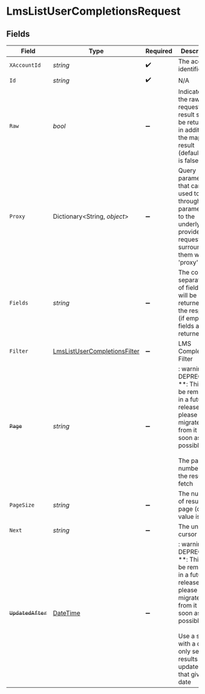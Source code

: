 # LmsListUserCompletionsRequest


## Fields

| Field                                                                                                                                                                                                                                                                                                                                              | Type                                                                                                                                                                                                                                                                                                                                               | Required                                                                                                                                                                                                                                                                                                                                           | Description                                                                                                                                                                                                                                                                                                                                        | Example                                                                                                                                                                                                                                                                                                                                            |
| -------------------------------------------------------------------------------------------------------------------------------------------------------------------------------------------------------------------------------------------------------------------------------------------------------------------------------------------------- | -------------------------------------------------------------------------------------------------------------------------------------------------------------------------------------------------------------------------------------------------------------------------------------------------------------------------------------------------- | -------------------------------------------------------------------------------------------------------------------------------------------------------------------------------------------------------------------------------------------------------------------------------------------------------------------------------------------------- | -------------------------------------------------------------------------------------------------------------------------------------------------------------------------------------------------------------------------------------------------------------------------------------------------------------------------------------------------- | -------------------------------------------------------------------------------------------------------------------------------------------------------------------------------------------------------------------------------------------------------------------------------------------------------------------------------------------------- |
| `XAccountId`                                                                                                                                                                                                                                                                                                                                       | *string*                                                                                                                                                                                                                                                                                                                                           | :heavy_check_mark:                                                                                                                                                                                                                                                                                                                                 | The account identifier                                                                                                                                                                                                                                                                                                                             |                                                                                                                                                                                                                                                                                                                                                    |
| `Id`                                                                                                                                                                                                                                                                                                                                               | *string*                                                                                                                                                                                                                                                                                                                                           | :heavy_check_mark:                                                                                                                                                                                                                                                                                                                                 | N/A                                                                                                                                                                                                                                                                                                                                                |                                                                                                                                                                                                                                                                                                                                                    |
| `Raw`                                                                                                                                                                                                                                                                                                                                              | *bool*                                                                                                                                                                                                                                                                                                                                             | :heavy_minus_sign:                                                                                                                                                                                                                                                                                                                                 | Indicates that the raw request result should be returned in addition to the mapped result (default value is false)                                                                                                                                                                                                                                 |                                                                                                                                                                                                                                                                                                                                                    |
| `Proxy`                                                                                                                                                                                                                                                                                                                                            | Dictionary<String, *object*>                                                                                                                                                                                                                                                                                                                       | :heavy_minus_sign:                                                                                                                                                                                                                                                                                                                                 | Query parameters that can be used to pass through parameters to the underlying provider request by surrounding them with 'proxy' key                                                                                                                                                                                                               |                                                                                                                                                                                                                                                                                                                                                    |
| `Fields`                                                                                                                                                                                                                                                                                                                                           | *string*                                                                                                                                                                                                                                                                                                                                           | :heavy_minus_sign:                                                                                                                                                                                                                                                                                                                                 | The comma separated list of fields that will be returned in the response (if empty, all fields are returned)                                                                                                                                                                                                                                       | id,remote_id,external_id,remote_external_id,external_reference,content_id,remote_content_id,course_id,remote_course_id,user_id,remote_user_id,completed_at,updated_at,created_at,result,content_external_reference,learning_object_type,learning_object_id,remote_learning_object_id,learning_object_external_reference,time_spent,certificate_url |
| `Filter`                                                                                                                                                                                                                                                                                                                                           | [LmsListUserCompletionsFilter](../../Models/Requests/LmsListUserCompletionsFilter.md)                                                                                                                                                                                                                                                              | :heavy_minus_sign:                                                                                                                                                                                                                                                                                                                                 | LMS Completions Filter                                                                                                                                                                                                                                                                                                                             |                                                                                                                                                                                                                                                                                                                                                    |
| ~~`Page`~~                                                                                                                                                                                                                                                                                                                                         | *string*                                                                                                                                                                                                                                                                                                                                           | :heavy_minus_sign:                                                                                                                                                                                                                                                                                                                                 | : warning: ** DEPRECATED **: This will be removed in a future release, please migrate away from it as soon as possible.<br/><br/>The page number of the results to fetch                                                                                                                                                                           |                                                                                                                                                                                                                                                                                                                                                    |
| `PageSize`                                                                                                                                                                                                                                                                                                                                         | *string*                                                                                                                                                                                                                                                                                                                                           | :heavy_minus_sign:                                                                                                                                                                                                                                                                                                                                 | The number of results per page (default value is 25)                                                                                                                                                                                                                                                                                               |                                                                                                                                                                                                                                                                                                                                                    |
| `Next`                                                                                                                                                                                                                                                                                                                                             | *string*                                                                                                                                                                                                                                                                                                                                           | :heavy_minus_sign:                                                                                                                                                                                                                                                                                                                                 | The unified cursor                                                                                                                                                                                                                                                                                                                                 |                                                                                                                                                                                                                                                                                                                                                    |
| ~~`UpdatedAfter`~~                                                                                                                                                                                                                                                                                                                                 | [DateTime](https://learn.microsoft.com/en-us/dotnet/api/system.datetime?view=net-5.0)                                                                                                                                                                                                                                                              | :heavy_minus_sign:                                                                                                                                                                                                                                                                                                                                 | : warning: ** DEPRECATED **: This will be removed in a future release, please migrate away from it as soon as possible.<br/><br/>Use a string with a date to only select results updated after that given date                                                                                                                                     | 2020-01-01T00:00:00.000Z                                                                                                                                                                                                                                                                                                                           |